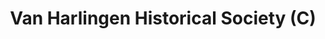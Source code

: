 ---
layout: repo
title: "Van Harlingen Historical Society (C)"
id: 12364
permalink: repos/12364/
---